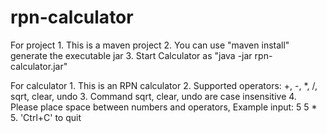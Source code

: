 # rpn-calculator
For project
	1. This is a maven project
	2. You can use "maven install" generate the executable jar
	3. Start Calculator as "java -jar rpn-calculator.jar"

For calculator
	1. This is an RPN calculator
	2. Supported operators: +, -, *, /, sqrt, clear, undo
	3. Command sqrt, clear, undo are case insensitive 
	4. Please place space between numbers and operators, Example input: 5 5 * 
	5. 'Ctrl+C' to quit 